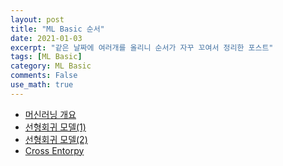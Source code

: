 ```yaml
---
layout: post
title: "ML Basic 순서"
date: 2021-01-03
excerpt: "같은 날짜에 여러개를 올리니 순서가 자꾸 꼬여서 정리한 포스트"
tags: [ML Basic]
category: ML Basic
comments: False
use_math: true
---
```



* [머신러닝 개요](https://silverstar0727.github.io/ml%20basic/2021/01/03/%EB%A8%B8%EC%8B%A0%EB%9F%AC%EB%8B%9D-%EA%B0%9C%EC%9A%94/)
* [선형회귀 모델(1)](https://silverstar0727.github.io/ml%20basic/2021/01/03/%EC%84%A0%ED%98%95%ED%9A%8C%EA%B7%80%EB%AA%A8%EB%8D%B8(1)/)
* [선형회귀 모델(2)](https://silverstar0727.github.io/ml%20basic/2021/01/04/%EC%84%A0%ED%98%95%ED%9A%8C%EA%B7%80%EB%AA%A8%EB%8D%B8(2)/)
* [Cross Entorpy](https://silverstar0727.github.io/ml%20basic/2021/01/04/cross_entropy/)
